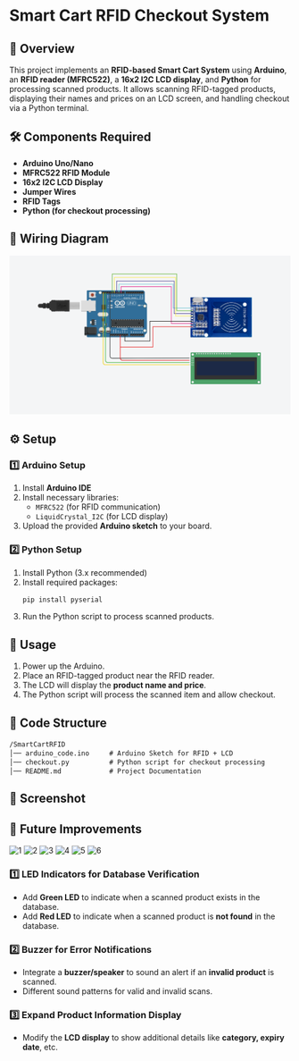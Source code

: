# Smart Cart RFID Checkout System

## 📌 Overview

This project implements an **RFID-based Smart Cart System** using **Arduino**, an **RFID reader (MFRC522)**, a **16x2 I2C LCD display**, and **Python** for processing scanned products. It allows scanning RFID-tagged products, displaying their names and prices on an LCD screen, and handling checkout via a Python terminal.

## 🛠 Components Required

- **Arduino Uno/Nano**
- **MFRC522 RFID Module**
- **16x2 I2C LCD Display**
- **Jumper Wires**
- **RFID Tags**
- **Python (for checkout processing)**

## 🔗 Wiring Diagram

![Wiring Diagram](imgs/circuit.png)

## ⚙️ Setup

### **1️⃣ Arduino Setup**

1. Install **Arduino IDE**
2. Install necessary libraries:
   - `MFRC522` (for RFID communication)
   - `LiquidCrystal_I2C` (for LCD display)
3. Upload the provided **Arduino sketch** to your board.

### **2️⃣ Python Setup**

1. Install Python (3.x recommended)
2. Install required packages:
   ```bash
   pip install pyserial
   ```
3. Run the Python script to process scanned products.

## 🚀 Usage

1. Power up the Arduino.
2. Place an RFID-tagged product near the RFID reader.
3. The LCD will display the **product name and price**.
4. The Python script will process the scanned item and allow checkout.

## 📜 Code Structure

```
/SmartCartRFID
│── arduino_code.ino     # Arduino Sketch for RFID + LCD
│── checkout.py          # Python script for checkout processing
│── README.md            # Project Documentation
```

## 📸 Screenshot


## 🔧 Future Improvements
![1](imgs/imgs/1.jpg)
![2](imgs/imgs/2.jpg)
![3](imgs/imgs/3.jpg)
![4](imgs/imgs/4.jpg)
![5](imgs/imgs/5.jpg)
![6](imgs/imgs/6.jpg)

### **1️⃣ LED Indicators for Database Verification**

- Add **Green LED** to indicate when a scanned product exists in the database.
- Add **Red LED** to indicate when a scanned product is **not found** in the database.

### **2️⃣ Buzzer for Error Notifications**

- Integrate a **buzzer/speaker** to sound an alert if an **invalid product** is scanned.
- Different sound patterns for valid and invalid scans.

### **3️⃣ Expand Product Information Display**

- Modify the **LCD display** to show additional details like **category, expiry date**, etc.


